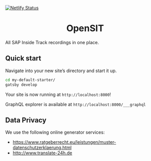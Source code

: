 [![Netlify Status](https://api.netlify.com/api/v1/badges/f6f40728-157f-44b5-9817-3807f6e346f6/deploy-status)](https://app.netlify.com/sites/heuristic-shirley-f2f0d5/deploys)

<h1 align="center">
  OpenSIT
</h1>


All SAP Inside Track recordings in one place.

## Quick start

Navigate into your new site’s directory and start it up.

```sh
cd my-default-starter/
gatsby develop
```

Your site is now running at `http://localhost:8000`!

GraphQL explorer is available at `http://localhost:8000/___graphql`

## Data Privacy

We use the following online generator services:

- https://www.ratgeberrecht.eu/leistungen/muster-datenschutzerklaerung.html
- http://www.translate-24h.de